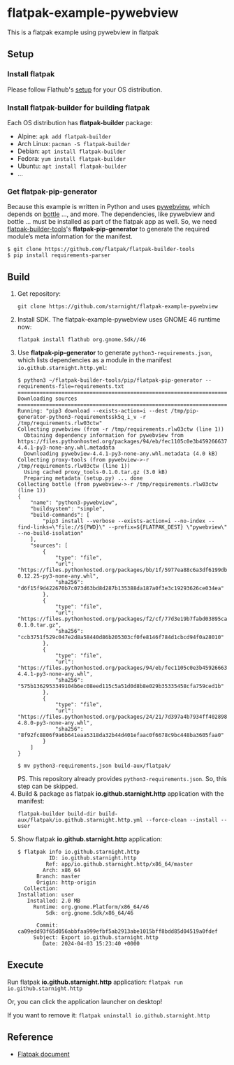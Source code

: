 # flatpak-example-pywebview

This is a flatpak example using pywebview in flatpak


## Setup

### Install flatpak

Please follow Flathub's [setup](https://flathub.org/setup) for your OS distribution.

### Install flatpak-builder for building flatpak

Each OS distribution has **flatpak-builder** package:
* Alpine: `apk add flatpak-builder`
* Arch Linux: `pacman -S flatpak-builder`
* Debian: `apt install flatpak-builder`
* Fedora: `yum install flatpak-builder`
* Ubuntu: `apt install flatpak-builder`
* ...

### Get flatpak-pip-generator

Because this example is written in Python and uses [pywebview](https://github.com/r0x0r/pywebview), which depends on [bottle](https://bottlepy.org/) ..., and more.
The dependencies, like pywebview and bottle ... must be installed as part of the flatpak app as well.
So, we need [flatpak-builder-tools](https://github.com/flatpak/flatpak-builder-tools)'s **flatpak-pip-generator** to generate the required module’s meta information for the manifest.
```
$ git clone https://github.com/flatpak/flatpak-builder-tools
$ pip install requirements-parser
```


## Build

1. Get repository:
   ```
   git clone https://github.com/starnight/flatpak-example-pywebview
   ```
2. Install SDK.  The flatpak-example-pywebview uses GNOME 46 runtime now:
   ```
   flatpak install flathub org.gnome.Sdk//46
   ```
3. Use **flatpak-pip-generator** to generate `python3-requirements.json`, which lists dependencies as a module in the manifest `io.github.starnight.http.yml`:
   ```
   $ python3 ~/flatpak-builder-tools/pip/flatpak-pip-generator --requirements-file=requirements.txt
   ========================================================================
   Downloading sources
   ========================================================================
   Running: "pip3 download --exists-action=i --dest /tmp/pip-generator-python3-requirementssk5q_i_v -r /tmp/requirements.rlw03ctw"
   Collecting pywebview (from -r /tmp/requirements.rlw03ctw (line 1))
     Obtaining dependency information for pywebview from https://files.pythonhosted.org/packages/94/eb/fec1105c0e3b459266637bdc867bd064619eddb170dc0c9d12f20ad7690c/pywebview-4.4.1-py3-none-any.whl.metadata
     Downloading pywebview-4.4.1-py3-none-any.whl.metadata (4.0 kB)
   Collecting proxy-tools (from pywebview->-r /tmp/requirements.rlw03ctw (line 1))
     Using cached proxy_tools-0.1.0.tar.gz (3.0 kB)
     Preparing metadata (setup.py) ... done
   Collecting bottle (from pywebview->-r /tmp/requirements.rlw03ctw (line 1))
   {
       "name": "python3-pywebview",
       "buildsystem": "simple",
       "build-commands": [
           "pip3 install --verbose --exists-action=i --no-index --find-links=\"file://${PWD}\" --prefix=${FLATPAK_DEST} \"pywebview\" --no-build-isolation"
       ],
       "sources": [
           {
               "type": "file",
               "url": "https://files.pythonhosted.org/packages/bb/1f/5977ea88c6a3df6199db97d320e5da816d415d1eb75a987a1f6823d5cc9d/bottle-0.12.25-py3-none-any.whl",
               "sha256": "d6f15f9d422670b7c073d63bd8d287b135388da187a0f3e3c19293626ce034ea"
           },
           {
               "type": "file",
               "url": "https://files.pythonhosted.org/packages/f2/cf/77d3e19b7fabd03895caca7857ef51e4c409e0ca6b37ee6e9f7daa50b642/proxy_tools-0.1.0.tar.gz",
               "sha256": "ccb3751f529c047e2d8a58440d86b205303cf0fe8146f784d1cbcd94f0a28010"
           },
           {
               "type": "file",
               "url": "https://files.pythonhosted.org/packages/94/eb/fec1105c0e3b459266637bdc867bd064619eddb170dc0c9d12f20ad7690c/pywebview-4.4.1-py3-none-any.whl",
               "sha256": "575b1362953349104b6ec08eed115c5a51d0d8b8e029b35335458cfa759ced1b"
           },
           {
               "type": "file",
               "url": "https://files.pythonhosted.org/packages/24/21/7d397a4b7934ff4028987914ac1044d3b7d52712f30e2ac7a2ae5bc86dd0/typing_extensions-4.8.0-py3-none-any.whl",
               "sha256": "8f92fc8806f9a6b641eaa5318da32b44d401efaac0f6678c9bc448ba3605faa0"
           }
       ]
   }

   $ mv python3-requirements.json build-aux/flatpak/
   ```
   PS. This repository already provides `python3-requirements.json`.  So, this step can be skipped.
4. Build & package as flatpak **io.github.starnight.http** application with the manifest:
   ```
   flatpak-builder build-dir build-aux/flatpak/io.github.starnight.http.yml --force-clean --install --user
   ```
5. Show flatpak **io.github.starnight.http** application:
   ```
   $ flatpak info io.github.starnight.http
             ID: io.github.starnight.http
            Ref: app/io.github.starnight.http/x86_64/master
           Arch: x86_64
         Branch: master
         Origin: http-origin
     Collection:
   Installation: user
      Installed: 2.0 MB
        Runtime: org.gnome.Platform/x86_64/46
            Sdk: org.gnome.Sdk/x86_64/46

         Commit: ca09edd93f65d056abbfaa999efbf5ab2913abe1015bff8bdd85d04519a0fdef
        Subject: Export io.github.starnight.http
           Date: 2024-04-03 15:23:40 +0000
   ```


## Execute

Run flatpak **io.github.starnight.http** application:
`flatpak run io.github.starnight.http`

Or, you can click the application launcher on desktop!

If you want to remove it: `flatpak uninstall io.github.starnight.http`


## Reference

* [Flatpak document](https://docs.flatpak.org/en/latest/)
